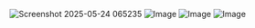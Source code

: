 
![Screenshot 2025-05-24 065235](https://github.com/user-attachments/assets/8c9e2cf7-7d3b-48a8-a6d1-637ffd56ccec)
![Image](https://github.com/user-attachments/assets/9ccd2de0-4201-4d95-8735-93ee786359b4)
![Image](https://github.com/user-attachments/assets/7b2a9379-5c77-495a-98a2-584fd81f0d19)
![Image](https://github.com/user-attachments/assets/c7f6e8af-a484-40d0-a814-94080a963f07)
